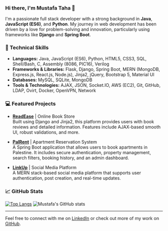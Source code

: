 ### Hi there, I'm Mustafa Taha 👋

I'm a passionate full stack developer with a strong background in **Java**, **JavaScript (ES6)**, and **Python**. My journey in web development has been driven by a love for problem-solving and innovation, particularly using frameworks like **Django** and **Spring Boot**.

### 🚀 Technical Skills

- **Languages:** Java, JavaScript (ES6), Python, HTML5, CSS3, SQL, Shell/Bash, C, Assembly (8086, PIC16), Verilog
- **Frameworks & Libraries:** Flask, Django, Spring Boot, MERN (MongoDB, Express.js, React.js, Node.js), Jinja2, jQuery, Bootstrap 5, Material UI
- **Databases:** MySQL, SQLite, MongoDB
- **Tools & Technologies:** AJAX, JSON, Socket.IO, AWS (EC2), Git, GitHub, LDAP, Ovirt, Docker, OpenVPN, Network

### 💻 Featured Projects

- **[ReadEase](https://github.com/mustafataha5/New_Book_store)** | Online Book Store  
  Built using Django and Jinja2, this platform provides users with book reviews and detailed information. Features include AJAX-based smooth UI, robust validations, and more.

- **[PalRent](https://github.com/mustafataha5/palrent)** | Apartment Reservation System  
  A Spring Boot application that allows users to book apartments in Palestine. It includes secure authentication, property management, search filters, booking history, and an admin dashboard.

- **[LinkUp](https://github.com/mustafataha5/LinkUp)** | Social Media Platform  
  A MERN stack-based social media platform that supports user authentication, post creation, and real-time updates.

### 📈 GitHub Stats

[![Top Langs](https://github-readme-stats.vercel.app/api/top-langs/?username=mustafataha5&layout=compact&theme=radical)](https://github.com/mustafataha5/github-readme-stats)
![Mustafa's GitHub stats](https://github-readme-stats.vercel.app/api?username=mustafataha5&show_icons=true&theme=radical)

---

Feel free to connect with me on [LinkedIn](https://www.linkedin.com/in/mustafa-taha-3b87771b4/) or check out more of my work on [GitHub](https://github.com/mustafataha5).

